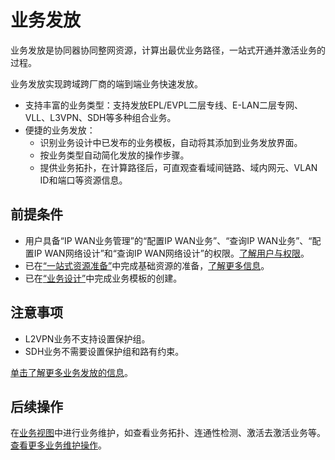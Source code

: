 # 业务发放
业务发放是协同器协同整网资源，计算出最优业务路径，一站式开通并激活业务的过程。

业务发放实现跨域跨厂商的端到端业务快速发放。
- 支持丰富的业务类型：支持发放EPL/EVPL二层专线、E-LAN二层专网、VLL、L3VPN、SDH等多种组合业务。
- 便捷的业务发放：
    - 识别业务设计中已发布的业务模板，自动将其添加到业务发放界面。
    - 按业务类型自动简化发放的操作步骤。
    - 提供业务拓扑，在计算路径后，可直观查看域间链路、域内网元、VLAN ID和端口等资源信息。

## 前提条件
- 用户具备“IP WAN业务管理”的“配置IP WAN业务”、“查询IP WAN业务”、“配置IP WAN网络设计”和“查询IP WAN网络设计”的权限。[了解用户与权限](/hedex/hedex.do?lib=ies_control_zh&id=AdminConsoleHome_002&locale=zh-cn)。
- 已在[“一站式资源准备”](/basereswebsite/navigation.html?navg=accessSystem)中完成基础资源的准备，[了解更多信息](/hedex/hedex.do?lib=ies_control_zh&id=AdminConsoleHome_002&locale=zh-cn)。
- 已在[“业务设计”](/vpndesignwebsite/manage/index.html?action=create&agencyId=1&locale=zh-cn)中完成业务模板的创建。

## 注意事项
- L2VPN业务不支持设置保护组。
- SDH业务不需要设置保护组和路有约束。

[单击了解更多业务发放的信息](/hedex/hedex.do?lib=ies_control_zh&id=AdminConsoleHome_002&locale=zh-cn)。

## 后续操作
在[业务视图](/ui/underlayvpn/pages/servicemgrlist/servicemgrlist.html?showMenu=false&agencyId=1&locale=zh-cn)中进行业务维护，如查看业务拓扑、连通性检测、激活去激活业务等。[查看更多业务维护操作](/hedex/hedex.do?lib=ies_control_zh&id=AdminConsoleHome_002&locale=zh-cn)。
